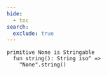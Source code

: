 ```yaml
---
hide:
  - toc
search:
  exclude: true
---
```

```````pony linenums="1"
primitive None is Stringable
  fun string(): String iso^ =>
    "None".string()

```````